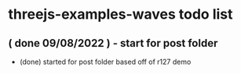 # threejs-examples-waves todo list

## ( done 09/08/2022 ) - start for post folder
* (done) started for post folder based off of r127 demo
